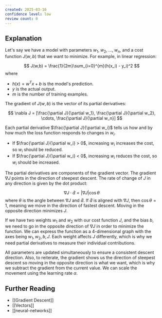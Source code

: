 ```yaml
---
created: 2025-03-16
confidence level: low
review count: 0
---
```

## Explanation
Let's say we have a model with parameters $w_1,\; w_2,\; ...,\; w_n$, and a cost function $J(w,b)$ that we want to minimize. For example, in linear regression:

$$
J(w,b) = \frac{1}{2m}\sum_{i=0}^{m}(h(x_i) - y_i)^2
$$
where
- $h(x) = w^Tx + b$ is the model's prediction.
- $y$ is the actual output.
- $m$ is the number of training examples.

The gradient of $J(w,b)$ is the vector of its partial derivatives:

$$
\nabla J = [\frac{\partial J}{\partial w_1}, \frac{\partial J}{\partial w_2}, \cdots, \frac{\partial J}{\partial w_n}]
$$

Each partial derivative $\frac{\partial J}{\partial w_i}$ tells us how and by how much the loss function responds to changes in $w_i$.
- If $\frac{\partial J}{\partial w_i} > 0$, increasing $w_i$ increases the cost, so $w_i$ should be reduced.
- If $\frac{\partial J}{\partial w_i} < 0$, increasing $w_i$ reduces the cost, so $w_i$ should be increased.

The partial derivatives are components of the gradient vector. The gradient $\nabla J$ points in the direction of steepest descent. The rate of change of $J$ in any direction is given by the dot product:

$$
\nabla J \cdot \hat d = |\nabla J| \cos \theta
$$
where $\theta$ is the angle between $\nabla J$ and $\hat d$. If $\hat d$ is aligned with $\nabla J$, then $\cos \theta = 1$, meaning we move in the direction of fastest descent. Moving in the opposite direction minimizes $J$.

If we have two weights $w_1$ and $w_2$ with our cost function $J$, and the bias $b$, we need to go in the opposite direction of  $\nabla J$ in order to minimize the function. We can express the function as a 4-dimensional graph with the axes being $w_1, w_2, b, J$. Each weight affects $J$ differently, which is why we need partial derivatives to measure their individual contributions.

All parameters are updated simultaneously to ensure a consistent descent direction. Also, to reiterate, the gradient shows us the direction of steepest descent so moving in the opposite direction is what we want, which is why we subtract the gradient from the current value. We can scale the movement using the learning rate $\alpha$.
## Further  Reading
- [[Gradient Descent]]
- [[Vectors]]
- [[neural-networks]]